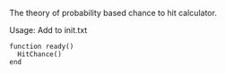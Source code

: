 The theory of probability based chance to hit calculator.

Usage: 
Add to init.txt
```
function ready()
  HitChance()
end
```
